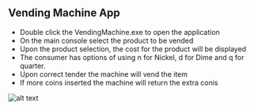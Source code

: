 ## Vending Machine App
  - Double click the VendingMachine.exe to open the application
  - On the main console select the product to be vended
  - Upon the product selection, the cost for the product will be displayed
  - The consumer has options of using n for Nickel, d for Dime and q for quarter.
  - Upon correct tender the machine will vend the item
  - If more coins inserted the machine will return the extra conis
 
 ![alt text](https://user-images.githubusercontent.com/17605340/123428131-7a146d80-d593-11eb-83b3-dda511e97489.PNG)
